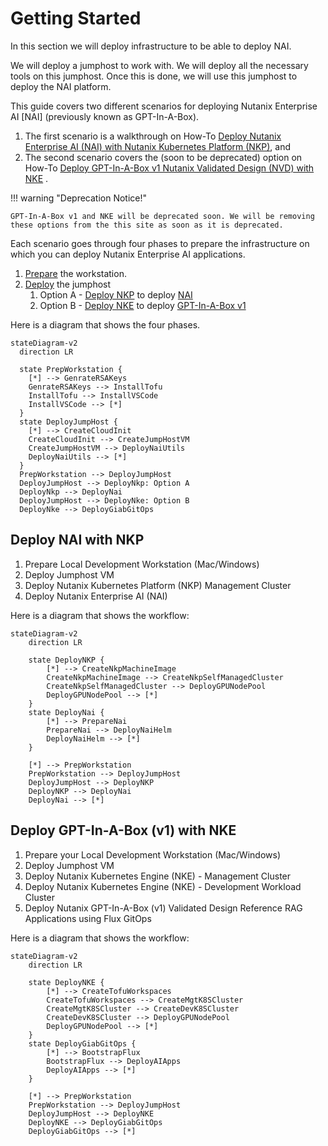 # Getting Started

In this section we will deploy infrastructure to be able to deploy NAI.

We will deploy a jumphost to work with. We will deploy all the necessary tools on this jumphost. Once this is done, we will use this jumphost to deploy the NAI platform.

This guide covers two different scenarios for deploying Nutanix Enterprise AI [NAI] (previously known as GPT-In-A-Box).  

1. The first scenario is a walkthrough on How-To [Deploy Nutanix Enterprise AI (NAI) with Nutanix Kubernetes Platform (NKP)](#deploy-nai-with-nkp), and 
2. The second scenario covers the (soon to be deprecated) option on How-To [Deploy GPT-In-A-Box v1 Nutanix Validated Design (NVD) with NKE](#deploy-gpt-in-a-box-v1-with-nke) .

!!! warning "Deprecation Notice!"
          
    GPT-In-A-Box v1 and NKE will be deprecated soon. We will be removing these options from the this site as soon as it is deprecated.
         

Each scenario goes through four phases to prepare the infrastructure on which you can deploy Nutanix Enterprise AI applications.

1. [Prepare](../infra/workstation.md) the workstation.
2. [Deploy](../infra/infra_jumphost_tofu.md) the jumphost
    1. Option A - [Deploy NKP](../infra/infra_nkp.md) to deploy [NAI](../iep/index.md)
    2. Option B - [Deploy NKE](../infra/infra_nke.md) to deploy [GPT-In-A-Box v1](../llmmgmt/index.md)

Here is a diagram that shows the four phases.

```mermaid
stateDiagram-v2
  direction LR

  state PrepWorkstation {
    [*] --> GenrateRSAKeys
    GenrateRSAKeys --> InstallTofu
    InstallTofu --> InstallVSCode
    InstallVSCode --> [*]
  }
  state DeployJumpHost {
    [*] --> CreateCloudInit
    CreateCloudInit --> CreateJumpHostVM
    CreateJumpHostVM --> DeployNaiUtils
    DeployNaiUtils --> [*]
  }
  PrepWorkstation --> DeployJumpHost
  DeployJumpHost --> DeployNkp: Option A
  DeployNkp --> DeployNai
  DeployJumpHost --> DeployNke: Option B
  DeployNke --> DeployGiabGitOps
```

## Deploy NAI with NKP

1. Prepare Local Development Workstation (Mac/Windows)
2. Deploy Jumphost VM
3. Deploy Nutanix Kubernetes Platform (NKP) Management Cluster
4. Deploy Nutanix Enterprise AI (NAI)

Here is a diagram that shows the workflow:

```mermaid
stateDiagram-v2
    direction LR
    
    state DeployNKP {
        [*] --> CreateNkpMachineImage
        CreateNkpMachineImage --> CreateNkpSelfManagedCluster
        CreateNkpSelfManagedCluster --> DeployGPUNodePool
        DeployGPUNodePool --> [*]
    }
    state DeployNai {
        [*] --> PrepareNai
        PrepareNai --> DeployNaiHelm 
        DeployNaiHelm --> [*]
    }

    [*] --> PrepWorkstation
    PrepWorkstation --> DeployJumpHost
    DeployJumpHost --> DeployNKP
    DeployNKP --> DeployNai
    DeployNai --> [*]
```

## Deploy GPT-In-A-Box (v1) with NKE

1. Prepare your Local Development Workstation (Mac/Windows)
2. Deploy Jumphost VM
3. Deploy Nutanix Kubernetes Engine (NKE) - Management Cluster
4. Deploy Nutanix Kubernetes Engine (NKE) - Development Workload Cluster
5. Deploy Nutanix GPT-In-A-Box (v1) Validated Design Reference RAG Applications using Flux GitOps

Here is a diagram that shows the workflow:

```mermaid
stateDiagram-v2
    direction LR
    
    state DeployNKE {
        [*] --> CreateTofuWorkspaces
        CreateTofuWorkspaces --> CreateMgtK8SCluster
        CreateMgtK8SCluster --> CreateDevK8SCluster
        CreateDevK8SCluster --> DeployGPUNodePool
        DeployGPUNodePool --> [*]
    }
    state DeployGiabGitOps {
        [*] --> BootstrapFlux
        BootstrapFlux --> DeployAIApps
        DeployAIApps --> [*]
    }

    [*] --> PrepWorkstation
    PrepWorkstation --> DeployJumpHost
    DeployJumpHost --> DeployNKE
    DeployNKE --> DeployGiabGitOps
    DeployGiabGitOps --> [*]
```
